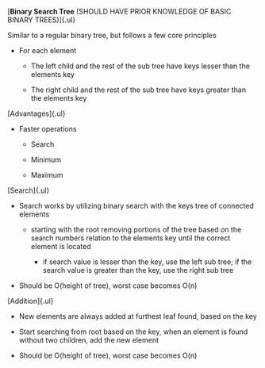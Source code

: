 [**Binary Search Tree** (SHOULD HAVE PRIOR KNOWLEDGE OF BASIC BINARY
TREES)]{.ul}

Similar to a regular binary tree, but follows a few core principles

-   For each element

    -   The left child and the rest of the sub tree have keys lesser
        than the elements key

    -   The right child and the rest of the sub tree have keys greater
        than the elements key

[Advantages]{.ul}

-   Faster operations

    -   Search

    -   Minimum

    -   Maximum

[Search]{.ul}

-   Search works by utilizing binary search with the keys tree of
    connected elements

    -   starting with the root removing portions of the tree based on
        the search numbers relation to the elements key until the
        correct element is located

        -   if search value is lesser than the key, use the left sub
            tree; if the search value is greater than the key, use the
            right sub tree

-   Should be O(height of tree), worst case becomes O(n)

[Addition]{.ul}

-   New elements are always added at furthest leaf found, based on the
    key

-   Start searching from root based on the key, when an element is found
    without two children, add the new element

-   Should be O(height of tree), worst case becomes O(n)
